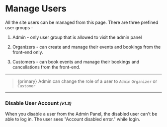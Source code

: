 # Manage Users

All the site users can be managed from this page. There are three prefined user groups -


1. Admin - only user group that is allowed to visit the admin panel

2. Organizers - can create and manage their events and bookings from the front-end only.

3. Customers - can book events and manage their bookings and cancellations from the front-end.

---

> {primary} Admin can change the role of a user to `Admin` `Organizer` or `Customer`

---

### Disable User Account <small>*(v1.3)*</small>

When you disable a user from the Admin Panel, the disabled user can't be able to log in. The user sees "Account disabled error." while login.
